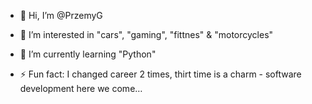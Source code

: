 - 👋 Hi, I’m @PrzemyG
- 👀 I’m interested in "cars", "gaming", "fittnes" & "motorcycles"
- 🌱 I’m currently learning "Python"

- ⚡ Fun fact: I changed career 2 times, thirt time is a charm - software development here we come…

<!---
PrzemyG/PrzemyG is a ✨ special ✨ repository because its `README.md` (this file) appears on your GitHub profile.
You can click the Preview link to take a look at your changes.
--->

